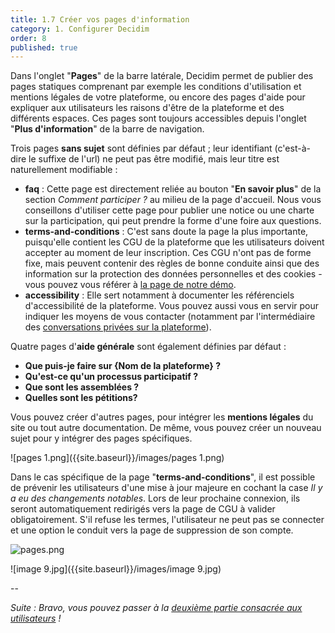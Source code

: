 ```yaml
---
title: 1.7 Créer vos pages d'information
category: 1. Configurer Decidim
order: 8
published: true
---
```

Dans l'onglet "**Pages**" de la barre latérale, Decidim permet de publier des pages statiques comprenant par exemple les conditions d'utilisation et mentions légales de votre plateforme, ou encore des pages d'aide pour expliquer aux utilisateurs les raisons d'être de la plateforme et des différents espaces. Ces pages sont toujours accessibles depuis l'onglet "**Plus d'information**" de la barre de navigation.

Trois pages **sans sujet** sont définies par défaut ; leur identifiant (c'est-à-dire le suffixe de l'url) ne peut pas être modifié, mais leur titre est naturellement modifiable :
* **faq** : Cette page est directement reliée au bouton "**En savoir plus**" de la section *Comment participer ?* au milieu de la page d'accueil. Nous vous conseillons d'utiliser cette page pour publier une notice ou une charte sur la participation, qui peut prendre la forme d'une foire aux questions.
* **terms-and-conditions** : C'est sans doute la page la plus importante, puisqu'elle contient les CGU de la plateforme que les utilisateurs doivent accepter au moment de leur inscription. Ces CGU n'ont pas de forme fixe, mais peuvent contenir des règles de bonne conduite ainsi que des information sur la protection des données personnelles et des cookies - vous pouvez vous référer à [la page de notre démo](https://demo.decidim.opensourcepolitics.eu/pages/terms-and-conditions).
* **accessibility** : Elle sert notamment à documenter les référenciels d'accessibilité de la plateforme. Vous pouvez aussi vous en servir pour indiquer les moyens de vous contacter (notamment par l'intermédiaire des [conversations privées sur la plateforme]({{site.baseurl}}/2-utilisateurs/6-convertations-privees/)).

Quatre pages d'**aide générale** sont également définies par défaut : 
* **Que puis-je faire sur {Nom de la plateforme} ?** 
* **Qu'est-ce qu'un processus participatif ?**
* **Que sont les assemblées ?** 
* **Quelles sont les pétitions?**

Vous pouvez créer d'autres pages, pour intégrer les **mentions légales** du site ou tout autre documentation.
De même, vous pouvez créer un nouveau sujet pour y intégrer des pages spécifiques. 

![pages 1.png]({{site.baseurl}}/images/pages 1.png)

Dans le cas spécifique de la page "**terms-and-conditions**", il est possible de prévenir les utilisateurs d'une mise à jour majeure en cochant la case *Il y a eu des changements notables*. Lors de leur prochaine connexion, ils seront automatiquement redirigés vers la page de CGU à valider obligatoirement. S'il refuse les termes, l'utilisateur ne peut pas se connecter et une option le conduit vers la page de suppression de son compte.

![pages.png]({{site.baseurl}}/images/pages.png)

![image 9.jpg]({{site.baseurl}}/images/image 9.jpg)


--

*Suite : Bravo, vous pouvez passer à la [deuxième partie consacrée aux utilisateurs]({{site.baseurl}}/2-utilisateurs/0-index/) !*
